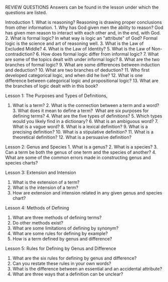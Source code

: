 REVIEW QUESTIONS
Answers can be found in the lesson under which the questions are listed.

Introduction
﻿﻿﻿1. What is reasoning?
	Reasoning is drawing proper conclusions from other information.
﻿﻿﻿1. Why has God given men the ability to reason?
	﻿﻿﻿God has given men reason to interact with each other and, in the end, with God.
﻿﻿﻿2. What is formal logic? In what way is logic an "attribute" of God?
	﻿﻿﻿Formal logic is the science and art of reasoning well.
﻿﻿﻿3. What is the Law of Excluded Middle?
﻿﻿﻿4. What is the Law of Identity?
﻿﻿﻿5. What is the Law of Non-contradiction?
﻿﻿﻿6. How does formal logic differ from informal logic?
﻿﻿﻿7. What are some of the topics dealt with under informal logic?
﻿﻿﻿8. What are the two branches of formal logic?
﻿﻿﻿9. What are some differences between induction and deduction?
﻿﻿﻿10. What are two branches of deduction?
﻿﻿﻿11. Who first developed categorical logic, and when did he live?
﻿﻿﻿12. What is one difference between categorical logic and propositional logic?
﻿﻿﻿13. What are the branches of logic dealt with in this book?

Lesson 1: The Purposes and Types of Definitions,
1. ﻿﻿﻿What is a term?
﻿﻿﻿2. What is the connection between a term and a word?
﻿﻿﻿3. What does it mean to define a term?  What are six purposes for defining terms?
﻿﻿﻿4. What are the five types of definitions?
﻿﻿﻿5. Which types would you likely find in a dictionary?
﻿﻿﻿6. What is an ambiguous word?
﻿﻿﻿7. What is a vague word?
﻿﻿﻿8. What is a lexical definition?
﻿﻿﻿9. What is a precising definition?
﻿﻿﻿10. What is a stipulative definition?
﻿﻿﻿11. What is a theoretical definition?
﻿﻿﻿12. What is a persuasive definition?

Lesson 2: Genus and Species
﻿﻿﻿1. What is a genus?
﻿﻿﻿2. What is a species? 
﻿﻿﻿3. Can a term be both the genus of one term and the species of another?
﻿﻿﻿4. What are some of the common errors made in constructing genus and species charts?

Lesson 3: Extension and Intension
1. ﻿﻿﻿What is the extension of a term?
2. What is the intension of a term?
3. How are extension and intension related in any given genus and species chart?

Lesson 4: Methods of Defining
1. ﻿﻿﻿What are three methods of defining terms?
2. Do other methods exist?
3. What are some limitations of defining by synonym?
4. What are some rules for defining by example?
5. How is a term defined by genus and difference?

Lesson 5: Rules for Defining by Genus and Difference
1. What are the six rules for defining by genus and difference?
2. Can you restate these rules in your own words?
3. What is the difference between an essential and an accidental attribute?
4. What are three ways that a definition can be unclear?